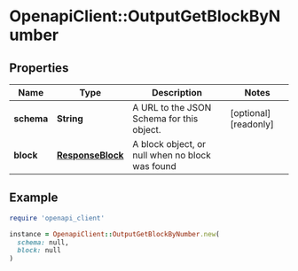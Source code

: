 # OpenapiClient::OutputGetBlockByNumber

## Properties

| Name | Type | Description | Notes |
| ---- | ---- | ----------- | ----- |
| **schema** | **String** | A URL to the JSON Schema for this object. | [optional][readonly] |
| **block** | [**ResponseBlock**](ResponseBlock.md) | A block object, or null when no block was found |  |

## Example

```ruby
require 'openapi_client'

instance = OpenapiClient::OutputGetBlockByNumber.new(
  schema: null,
  block: null
)
```

